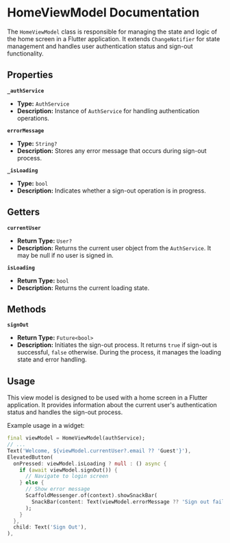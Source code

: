 # HomeViewModel Documentation

The `HomeViewModel` class is responsible for managing the state and logic of the home screen in a Flutter application. It extends `ChangeNotifier` for state management and handles user authentication status and sign-out functionality.

## Properties

**`_authService`**
- **Type:** `AuthService`
- **Description:** Instance of `AuthService` for handling authentication operations.

**`errorMessage`**
- **Type:** `String?`
- **Description:** Stores any error message that occurs during sign-out process.

**`_isLoading`**
- **Type:** `bool`
- **Description:** Indicates whether a sign-out operation is in progress.

## Getters

**`currentUser`**
- **Return Type:** `User?`
- **Description:** Returns the current user object from the `AuthService`. It may be null if no user is signed in.

**`isLoading`**
- **Return Type:** `bool`
- **Description:** Returns the current loading state.

## Methods

**`signOut`**
- **Return Type:** `Future<bool>`
- **Description:** Initiates the sign-out process. It returns `true` if sign-out is successful, `false` otherwise. During the process, it manages the loading state and error handling.

## Usage

This view model is designed to be used with a home screen in a Flutter application. It provides information about the current user's authentication status and handles the sign-out process.

Example usage in a widget:

```dart
final viewModel = HomeViewModel(authService);
// ...
Text('Welcome, ${viewModel.currentUser?.email ?? 'Guest'}'),
ElevatedButton(
  onPressed: viewModel.isLoading ? null : () async {
    if (await viewModel.signOut()) {
      // Navigate to login screen
    } else {
      // Show error message
      ScaffoldMessenger.of(context).showSnackBar(
        SnackBar(content: Text(viewModel.errorMessage ?? 'Sign out failed')),
      );
    }
  },
  child: Text('Sign Out'),
),
```